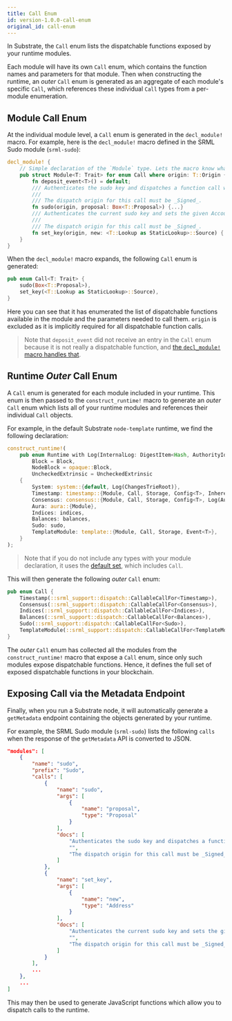 ```yaml
---
title: Call Enum
id: version-1.0.0-call-enum
original_id: call-enum
---
```

In Substrate, the `Call` enum lists the dispatchable functions exposed by your runtime modules. 

Each module will have its own `Call` enum, which contains the function names and parameters for that module. Then when constructing the runtime, an _outer_ `Call` enum is generated as an aggregate of each module's specific `Call`, which references these individual `Call` types from a per-module enumeration.

## Module Call Enum

At the individual module level, a `Call` enum is generated in the `decl_module!` macro. For example, here is the `decl_module!` macro defined in the SRML Sudo module (`srml-sudo`):

```rust
decl_module! {
    // Simple declaration of the `Module` type. Lets the macro know what its working on.
    pub struct Module<T: Trait> for enum Call where origin: T::Origin {
        fn deposit_event<T>() = default;
        /// Authenticates the sudo key and dispatches a function call with `Root` origin
        ///
        /// The dispatch origin for this call must be _Signed_.
        fn sudo(origin, proposal: Box<T::Proposal>) {...}
        /// Authenticates the current sudo key and sets the given AccountId as the new sudo key
        ///
        /// The dispatch origin for this call must be _Signed_.
        fn set_key(origin, new: <T::Lookup as StaticLookup>::Source) {...}
    }
}
```

When the `decl_module!` macro expands, the following `Call` enum is generated:

```rust
pub enum Call<T: Trait> {
    sudo(Box<T::Proposal>),
    set_key(<T::Lookup as StaticLookup>::Source),
}
```

Here you can see that it has enumerated the list of dispatchable functions available in the module and the parameters needed to call them. `origin` is excluded as it is implicitly required for all dispatchable function calls.

> Note that `deposit_event` did not receive an entry in the `Call` enum because it is not really a dispatchable function, and [the `decl_module!` macro handles that](runtime/macros/decl_module.md#deposit_event).

## Runtime _Outer_ Call Enum

A `Call` enum is generated for each module included in your runtime. This enum is then passed to the `construct_runtime!` macro to generate an _outer_ `Call` enum which lists all of your runtime modules and references their individual `Call` objects.

For example, in the default Substrate `node-template` runtime, we find the following declaration:

```rust
construct_runtime!(
	pub enum Runtime with Log(InternalLog: DigestItem<Hash, AuthorityId, AuthoritySignature>) where
		Block = Block,
		NodeBlock = opaque::Block,
		UncheckedExtrinsic = UncheckedExtrinsic
	{
		System: system::{default, Log(ChangesTrieRoot)},
		Timestamp: timestamp::{Module, Call, Storage, Config<T>, Inherent},
		Consensus: consensus::{Module, Call, Storage, Config<T>, Log(AuthoritiesChange), Inherent},
		Aura: aura::{Module},
		Indices: indices,
		Balances: balances,
		Sudo: sudo,
		TemplateModule: template::{Module, Call, Storage, Event<T>},
	}
);
```

> Note that if you do not include any types with your module declaration, it uses the [default set](runtime/macros/construct_runtime.md#no-types-or-default), which includes `Call`.

This will then generate the following _outer_ `Call` enum:

```rust
pub enum Call {
    Timestamp(::srml_support::dispatch::CallableCallFor<Timestamp>),
    Consensus(::srml_support::dispatch::CallableCallFor<Consensus>),
    Indices(::srml_support::dispatch::CallableCallFor<Indices>),
    Balances(::srml_support::dispatch::CallableCallFor<Balances>),
    Sudo(::srml_support::dispatch::CallableCallFor<Sudo>),
    TemplateModule(::srml_support::dispatch::CallableCallFor<TemplateModule>),
}
```

The _outer_ `Call` enum has collected all the modules from the `construct_runtime!` macro that expose a `Call` enum, since only such modules expose dispatchable functions. Hence, it defines the full set of exposed dispatchable functions in your blockchain.

## Exposing Call via the Metadata Endpoint

Finally, when you run a Substrate node, it will automatically generate a `getMetadata` endpoint containing the objects generated by your runtime.

For example, the SRML Sudo module (`srml-sudo`) lists the following `calls` when the response of the `getMetadata` API is converted to JSON.

```json
"modules": [
    {
        "name": "sudo",
        "prefix": "Sudo",
        "calls": [
            {
                "name": "sudo",
                "args": [
                    {
                        "name": "proposal",
                        "type": "Proposal"
                    }
                ],
                "docs": [
                    "Authenticates the sudo key and dispatches a function call with `Root` origin",
                    "",
                    "The dispatch origin for this call must be _Signed_."
                ]
            },
            {
                "name": "set_key",
                "args": [
                    {
                        "name": "new",
                        "type": "Address"
                    }
                ],
                "docs": [
                    "Authenticates the current sudo key and sets the given AccountId as the new sudo key",
                    "",
                    "The dispatch origin for this call must be _Signed_."
                ]
            }
        ],
        ...
    },
    ...
]
```

This may then be used to generate JavaScript functions which allow you to dispatch calls to the runtime.